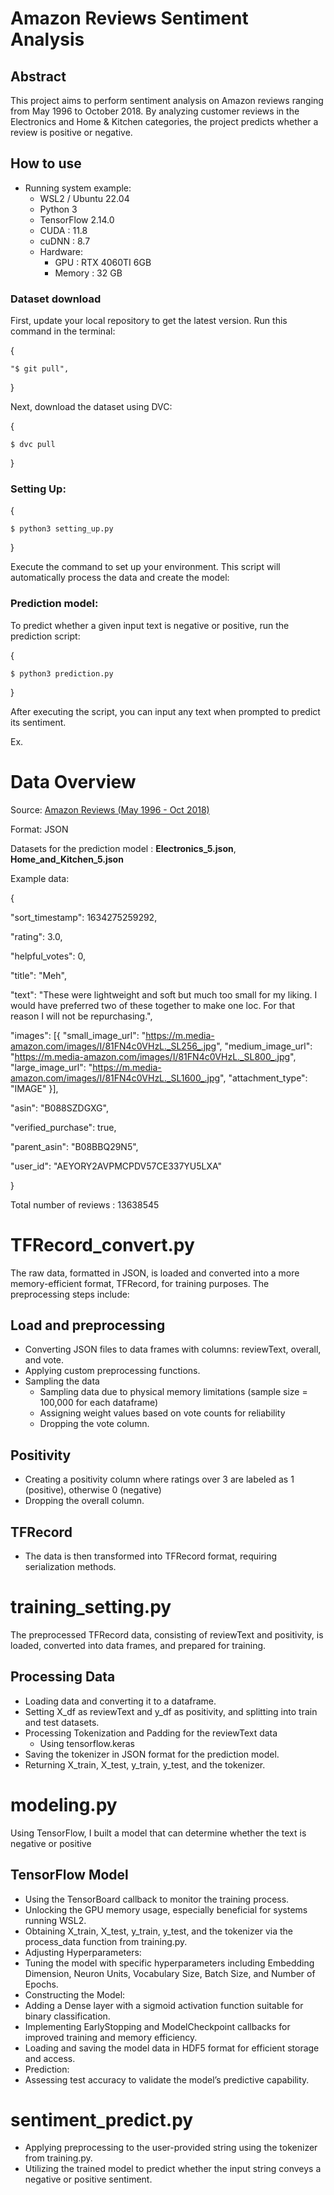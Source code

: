 ﻿# Amazon Reviews Sentiment Analysis

## Abstract
This project aims to perform sentiment analysis on Amazon reviews ranging from May 1996 to October 2018. By analyzing customer reviews in the Electronics and Home & Kitchen categories, the project predicts whether a review is positive or negative.

## How to use
* Running system example:
  * WSL2 / Ubuntu 22.04
  * Python 3
  * TensorFlow 2.14.0
  * CUDA : 11.8
  * cuDNN : 8.7
  * Hardware:
    * GPU : RTX 4060TI 6GB
    * Memory : 32 GB

### Dataset download
First, update your local repository to get the latest version. Run this command in the terminal:

{

    "$ git pull",
}



Next, download the dataset using DVC:

{

    $ dvc pull
}



### Setting Up:

{

    $ python3 setting_up.py
}


Execute the command to set up your environment. This script will automatically process the data and create the model:

### Prediction model:
To predict whether a given input text is negative or positive, run the prediction script:

{

    $ python3 prediction.py
}

After executing the script, you can input any text when prompted to predict its sentiment.

Ex.


# Data Overview
Source: [Amazon Reviews (May 1996 - Oct 2018)](https://cseweb.ucsd.edu/~jmcauley/datasets/amazon_v2/)

Format: JSON

Datasets for the prediction model : **Electronics_5.json**, **Home_and_Kitchen_5.json**

Example data: 

{

  "sort_timestamp": 1634275259292,

  "rating": 3.0,

  "helpful_votes": 0,
 
  "title": "Meh",
 
  "text": "These were lightweight and soft but much too small for my liking. I would have preferred two of these together to make one loc. For that reason I will not be repurchasing.",

  "images": [{
       "small_image_url": "https://m.media-amazon.com/images/I/81FN4c0VHzL._SL256_.jpg",
       "medium_image_url": "https://m.media-amazon.com/images/I/81FN4c0VHzL._SL800_.jpg",
       "large_image_url": "https://m.media-amazon.com/images/I/81FN4c0VHzL._SL1600_.jpg",
       "attachment_type": "IMAGE"
  }],

  "asin": "B088SZDGXG",

  "verified_purchase": true,

  "parent_asin": "B08BBQ29N5",

  "user_id": "AEYORY2AVPMCPDV57CE337YU5LXA"

}

Total number of reviews : 13638545

# TFRecord_convert.py
The raw data, formatted in JSON, is loaded and converted into a more memory-efficient format, TFRecord, for training purposes. The preprocessing steps include:

## Load and preprocessing
* Converting JSON files to data frames with columns: reviewText, overall, and vote.
* Applying custom preprocessing functions.
* Sampling the data
  * Sampling data due to physical memory limitations (sample size = 100,000 for each dataframe)
  * Assigning weight values based on vote counts for reliability
  * Dropping the vote column.

## Positivity
* Creating a positivity column where ratings over 3 are labeled as 1 (positive), otherwise 0 (negative)
* Dropping the overall column.

## TFRecord
* The data is then transformed into TFRecord format, requiring serialization methods.

# training_setting.py
The preprocessed TFRecord data, consisting of reviewText and positivity, is loaded, converted into data frames, and prepared for training.

## Processing Data
* Loading data and converting it to a dataframe.
* Setting X_df as reviewText and y_df as positivity, and splitting into train and test datasets.
* Processing Tokenization and Padding for the reviewText data
  * Using tensorflow.keras
* Saving the tokenizer in JSON format for the prediction model.
* Returning X_train, X_test, y_train, y_test, and the tokenizer.


# modeling.py
Using TensorFlow, I built a model that can determine whether the text is negative or positive

## TensorFlow Model
* Using the TensorBoard callback to monitor the training process.
* Unlocking the GPU memory usage, especially beneficial for systems running WSL2.
* Obtaining X_train, X_test, y_train, y_test, and the tokenizer via the process_data function from training.py.
* Adjusting Hyperparameters:
 * Tuning the model with specific hyperparameters including Embedding Dimension, Neuron Units, Vocabulary Size, Batch Size, and Number of Epochs.
* Constructing the Model:
 * Adding a Dense layer with a sigmoid activation function suitable for binary classification.
* Implementing EarlyStopping and ModelCheckpoint callbacks for improved training and memory efficiency.
* Loading and saving the model data in HDF5 format for efficient storage and access.
* Prediction:
 * Assessing test accuracy to validate the model’s predictive capability.

# sentiment_predict.py
* Applying preprocessing to the user-provided string using the tokenizer from training.py.
* Utilizing the trained model to predict whether the input string conveys a negative or positive sentiment.
